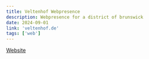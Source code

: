 ```yaml
---
title: Veltenhof Webpresence
description: Webpresence for a district of brunswick
date: 2024-09-01
link: 'veltenhof.de'
tags: ['web']
---
```


[Website](https://veltenhof.de)